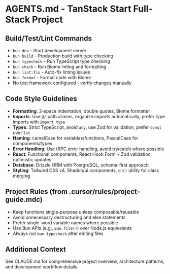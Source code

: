 # AGENTS.md - TanStack Start Full-Stack Project

## Build/Test/Lint Commands
- `bun dev` - Start development server
- `bun build` - Production build with type checking
- `bun typecheck` - Run TypeScript type checking
- `bun check` - Run Biome linting and formatting
- `bun lint:fix` - Auto-fix linting issues
- `bun format` - Format code with Biome
- No test framework configured - verify changes manually

## Code Style Guidelines
- **Formatting**: 2-space indentation, double quotes, Biome formatter
- **Imports**: Use `@/` path aliases, organize imports automatically, prefer type imports with `import type`
- **Types**: Strict TypeScript, avoid `any`, use Zod for validation, prefer `const` over `let`
- **Naming**: camelCase for variables/functions, PascalCase for components/types
- **Error Handling**: Use tRPC error handling, avoid try/catch where possible
- **React**: Functional components, React Hook Form + Zod validation, optimistic updates
- **Database**: Drizzle ORM with PostgreSQL, schema-first approach
- **Styling**: Tailwind CSS v4, Shadcn/ui components, `cn()` utility for class merging

## Project Rules (from .cursor/rules/project-guide.mdc)
- Keep functions single-purpose unless composable/reusable
- Avoid unnecessary destructuring and else statements
- Prefer single-word variable names where possible
- Use Bun APIs (e.g., `Bun.file()`) over Node.js equivalents
- Always run `bun typecheck` after editing files

## Additional Context
See CLAUDE.md for comprehensive project overview, architecture patterns, and development workflow details.
